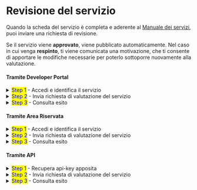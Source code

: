 # Revisione del servizio

Quando la scheda del servizio è completa e aderente al  [Manuale dei servizi](http://127.0.0.1:5000/s/zcLztiq5qDSVw9rRjW7p/cose-io-e-qual-e-il-suo-obiettivo), puoi inviare una richiesta di revisione.&#x20;

Se il servizio viene **approvato**, viene pubblicato automaticamente. Nel caso in cui venga **respinto**, ti viene comunicata una motivazione, che ti consente di apportare le modifiche necessarie per poterlo sottoporre nuovamente alla valutazione.

#### Tramite Developer Portal

<details>

<summary><mark style="color:blue;">Step 1</mark> - Accedi e identifica il servizio</summary>

1. [**Accedi**](https://developer.io.italia.it/) al Developer Portal;
2. Nella colonna sinistra, seleziona **“Servizi”**;
3. Nella lista dei tuoi servizi identifica il servizio che vuoi controllare e clicca sul box.

</details>

<details>

<summary><mark style="color:blue;">Step 2</mark> - Invia richiesta di valutazione del servizio</summary>

Prima di inviare la richiesta assicurati che il servizio sia completo e aderente al [Manuale dei servizi](http://127.0.0.1:5000/o/KXYtsf32WSKm6ga638R3/s/zcLztiq5qDSVw9rRjW7p/).

1. Scorri la scheda servizio fino in fondo;
2. Nel box "Go Live!" clicca sul bottone "Pubblica Servizio".

Se il bottone non è abilitato significa che la scheda del servizio non è completamente compilata: controlla di aver inserito almeno tutti i dati obbligatori.

</details>

<details>

<summary><mark style="color:blue;">Step 3</mark> - Consulta esito</summary>

1. Entra di nuovo nel Developer Portal e cerca la scheda del servizio;
2. In alto troverai un box informativo con l'indicazione dello [stato del servizio](stato-del-servizio.md).

🟢 Se il servizio è stato **approvato**, è stato anche pubblicato. Sarà visibile in App IO entro qualche ora.

🔴 Se il servizio è stato **respinto**, scorri fino alla fine della pagina, dove puoi trovare la motivazione. Correggi il servizio nelle modalità indicate, per poi sottoporlo nuovamente alla valutazione.

</details>

#### Tramite Area Riservata

<details>

<summary><mark style="color:blue;">Step 1</mark> - Accedi e identifica il servizio</summary>

1. &#x20;[Accedi](https://selfcare.pagopa.it/) all'Area Riservata con SPID o CIE;
2. Seleziona l'ente per il quale vuoi operare;
3. Nella zona centrale della pagina, individua i prodotti abilitati;
4. Clicca sul box **IO;**
5. Nella colonna di sinistra, seleziona "Servizi";
6. Nella lista dei tuoi servizi identifica il servizio che vuoi controllare e clicca sul box.

</details>

<details>

<summary><mark style="color:blue;">Step 2</mark> - Invia richiesta di valutazione del servizio</summary>

Prima di inviare la richiesta assicurati che il servizio sia completo e aderente al [Manuale dei servizi](http://127.0.0.1:5000/o/KXYtsf32WSKm6ga638R3/s/zcLztiq5qDSVw9rRjW7p/).

1. Scorri la scheda servizio fino in fondo;
2. Nel box "Go Live!" clicca sul bottone "Pubblica Servizio".

Se il bottone non è abilitato significa che la scheda del servizio non è completamente compilata: controlla di aver inserito almeno tutti i dati obbligatori.

</details>

<details>

<summary><mark style="color:blue;">Step 3</mark> - Consulta esito</summary>

1. Entra di nuovo nel Developer Portal e cerca la scheda del servizio;
2. In alto troverai un box informativo con l'indicazione dello [stato del servizio](stato-del-servizio.md);

🟢 Se il servizio è stato **approvato**, è stato anche pubblicato. Sarà visibile in App IO entro qualche ora.

🔴 Se il servizio è stato **respinto**, scorri fino alla fine della pagina, dove puoi trovare la motivazione. Correggi il servizio nelle modalità indicate, per poi sottoporlo nuovamente alla valutazione.

</details>

#### Tramite API

<details>

<summary><mark style="color:blue;">Step 1</mark> - Recupera api-key apposita</summary>

Scopri che cos'è la [`chiave manage`](chiave-manage.md) e [come recuperarla](chiave-manage.md#recupera-la-chiave-manage).

</details>

<details>

<summary><mark style="color:blue;">Step 2</mark> - Invia richiesta di valutazione del servizio</summary>

1. Identifica e recupera l'id del servizio che vuoi sottomettere alla revisione;
2. Interroga l'API per [richiedere la revisione](../../api/api-servizi/manage-service-request-review.md). Potrai scegliere di procedere con la pubblicazione automatica del servizio in caso di approvazione.

</details>

<details>

<summary><mark style="color:blue;">Step 3</mark> - Consulta esito</summary>

1. Interroga l'API di [lettura del dettaglio di un servizio](../../api/api-servizi/get-service.md);
2. Consulta il campo `status.value` per conoscere l'esito della revisione;
3. Comprendi quali possono essere gli [stati del servizio](stato-del-servizio.md).

🟢  Se il servizio è in stato **`APPROVED`**, è pronto per essere attivato. Se hai scelto l'attivazione automatica, il servizio sarà già **`PUBLISHED`** (ovvero **attivato**)\


🔴 Se il servizio è in stato **`REJECTED`**:

1. Consulta `status.reason` per sapere perché è stato respinto;
2. Potrai correggere il servizio seguendo le indicazioni ricevute, per poi sottoporlo di nuovo.

</details>

